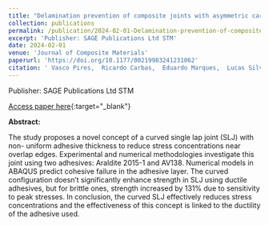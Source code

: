 ```yaml
---
title: "Delamination prevention of composite joints with asymmetric carbon-fiber reinforced plastic adherends"
collection: publications
permalink: /publication/2024-02-01-Delamination-prevention-of-composite-joints-with-asymmetric-carbon-fiber-reinforced-plastic-adherends
excerpt: 'Publisher: SAGE Publications Ltd STM'
date: 2024-02-01
venue: 'Journal of Composite Materials'
paperurl: 'https://doi.org/10.1177/00219983241231062'
citation: ' Vasco Pires,  Ricardo Carbas,  Eduardo Marques,  Lucas Silva, &quot;Delamination prevention of composite joints with asymmetric carbon-fiber reinforced plastic adherends.&quot; Journal of Composite Materials, 2024.'
---
```

Publisher: SAGE Publications Ltd STM

[Access paper here](https://doi.org/10.1177/00219983241231062){:target="_blank"}

**Abstract:**

The study proposes a novel concept of a curved single lap joint (SLJ) with non- uniform adhesive thickness to reduce stress concentrations near overlap edges. Experimental and numerical methodologies investigate this joint using two adhesives: Araldite 2015-1 and AV138. Numerical models in ABAQUS predict cohesive failure in the adhesive layer. The curved configuration doesn’t significantly enhance strength in SLJ using ductile adhesives, but for brittle ones, strength increased by 131% due to sensitivity to peak stresses. In conclusion, the curved SLJ effectively reduces stress concentrations and the effectiveness of this concept is linked to the ductility of the adhesive used.
